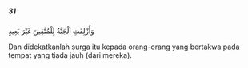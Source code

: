 ##### 31

<span class="ayah">وَأُزْلِفَتِ ٱلْجَنَّةُ لِلْمُتَّقِينَ غَيْرَ بَعِيدٍ</span>

<span class="ayah_translation">Dan didekatkanlah surga itu kepada orang-orang yang bertakwa pada tempat yang tiada jauh (dari mereka).</span>

